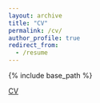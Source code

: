 ```yaml
---
layout: archive
title: "CV"
permalink: /cv/
author_profile: true
redirect_from:
  - /resume
---
```


{% include base_path %}

[CV](master/cv.pdf)
